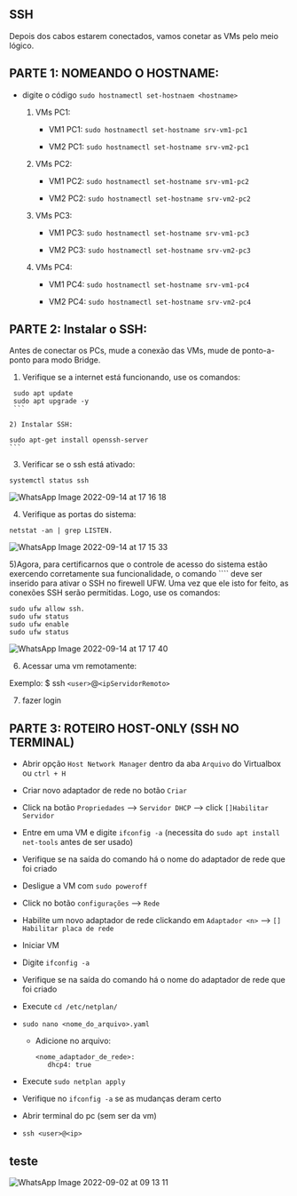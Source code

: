 SSH
-----
  Depois dos cabos estarem conectados, vamos conetar as VMs pelo meio lógico.
  
  PARTE 1: NOMEANDO O HOSTNAME:
  ----------------------------------
  
  - digite o código `sudo hostnamectl set-hostnaem <hostname>`
  
    1) VMs PC1:
    
        - VM1 PC1:
        ```sudo hostnamectl set-hostname srv-vm1-pc1```
        
        - VM2 PC1:
        ```sudo hostnamectl set-hostname srv-vm2-pc1```
      
      
    2) VMs PC2:
    
        - VM1 PC2:
        ```sudo hostnamectl set-hostname srv-vm1-pc2```
        
       - VM2 PC2:
        ```sudo hostnamectl set-hostname srv-vm2-pc2```
        
        
    3) VMs PC3:
    
        - VM1 PC3:
        ```sudo hostnamectl set-hostname srv-vm1-pc3```
        
       - VM2 PC3:
        ```sudo hostnamectl set-hostname srv-vm2-pc3```
        
        
    4) VMs PC4:
    
        - VM1 PC4:
        ```sudo hostnamectl set-hostname srv-vm1-pc4```
        
       - VM2 PC4:
        ```sudo hostnamectl set-hostname srv-vm2-pc4```
        
  PARTE 2: Instalar o SSH:
  ----------------------------------
   Antes de conectar os PCs, mude a conexão das VMs, mude de ponto-a-ponto para modo Bridge.
   1) Verifique se a internet está funcionando, use os comandos:
   
   ```
    sudo apt update
    sudo apt upgrade -y
    ```
    
   2) Instalar SSH:
   
   ```
    sudo apt-get install openssh-server
    ```
   
   3) Verificar se o ssh está ativado:
   
   ``systemctl status ssh``
   
   ![WhatsApp Image 2022-09-14 at 17 16 18](https://user-images.githubusercontent.com/103438135/190253640-f3fc9a09-4eaf-4868-972d-14422959ec56.jpeg)

   4) Verifique as portas do sistema:
   
   ``netstat -an | grep LISTEN.``
   
   ![WhatsApp Image 2022-09-14 at 17 15 33](https://user-images.githubusercontent.com/103438135/190253465-0797561c-f611-436d-9bce-dd37c14a554c.jpeg)

   
   5)Agora, para certificarnos que o controle de acesso do sistema estão exercendo corretamente sua funcionalidade, o comando ```` deve ser inserido para ativar o SSH no firewell UFW. Uma vez que ele isto for feito, as conexões SSH serão permitidas. Logo, use os comandos:
   
   ```
  sudo ufw allow ssh.
  sudo ufw status
  sudo ufw enable
  sudo ufw status
  ```
  
  ![WhatsApp Image 2022-09-14 at 17 17 40](https://user-images.githubusercontent.com/103438135/190253930-6ccbc1b1-250d-425e-9417-3959f63689aa.jpeg)

  
  6) Acessar uma vm remotamente:  
  
  Exemplo: $ ssh ``<user>``@``<ipServidorRemoto>``
  
  7) fazer login

  PARTE 3: ROTEIRO HOST-ONLY (SSH NO TERMINAL)
  ----------------------------------
* Abrir opção ``Host Network Manager`` dentro da aba ``Arquivo`` do Virtualbox ou ``ctrl + H``
* Criar novo adaptador de rede no botão ``Criar``
* Click na botão ``Propriedades`` --> ``Servidor DHCP`` --> click ``[]Habilitar Servidor``
* Entre em uma VM e digite ``ifconfig -a`` (necessita do ``sudo apt install net-tools`` antes de ser usado)
* Verifique se na saída do comando há o nome do adaptador de rede que foi criado
* Desligue a VM com ``sudo poweroff``
* Click no botão ``configurações`` --> ``Rede``
* Habilite um novo adaptador de rede clickando em ``Adaptador <n>`` --> ``[] Habilitar placa de rede``

* Iniciar VM
* Digite ``ifconfig -a``
* Verifique se na saída do comando há o nome do adaptador de rede que foi criado
* Execute ``cd /etc/netplan/``
* ``sudo nano <nome_do_arquivo>.yaml``
   * Adicione no arquivo:
      ```
      <nome_adaptador_de_rede>:
         dhcp4: true
      ```
* Execute ``sudo netplan apply``
* Verifique no ``ifconfig -a`` se as mudanças deram certo
* Abrir terminal do pc (sem ser da vm)
* ``ssh <user>@<ip>``

teste
---------------------

![WhatsApp Image 2022-09-02 at 09 13 11](https://user-images.githubusercontent.com/103438135/190254339-1cfdfe19-9dce-4ee9-b0fc-9e7039153f16.jpeg)
